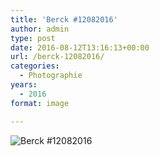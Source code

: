 ```yaml
---
title: 'Berck #12082016'
author: admin
type: post
date: 2016-08-12T13:16:13+00:00
url: /berck-12082016/
categories:
  - Photographie
years:
  - 2016
format: image

---
```

![Berck #12082016](./iPhone_29072016_143147-2.jpg)